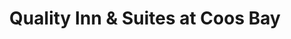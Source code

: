 ---
photo_name: /img/Quality-Inn-NB.jpg
photo_alt: Quality Inn in North Bend, OR
title: Quality Inn & Suites at Coos Bay
property_name: Quality Inn & Suites at Coos Bay
property_category: '1'
address:
  street: 1503 Virginia Avenue
  street2: 
  city: North Bend
  state: OR
  zip: '97459'
phone_toll_free: 
phone_local: 541-756-3191 
units: '96'
cost: '3'
property_description: >-
  Quality Inn & Suites Coos Bay is located 1 mile from SW Oregon Regional Airport. Nestled on Oregon's breathtaking coast, we are minutes from incredible attractions & natural treasures. Enjoy shopping, museums, gaming, entertainment & dining close by.
website: 'http://www.coosbayinn.com'
amenityList: 
  - amenitySelect: '2'
  - amenitySelect: '5'
  - amenitySelect: '6'
  - amenitySelect: '9'
---